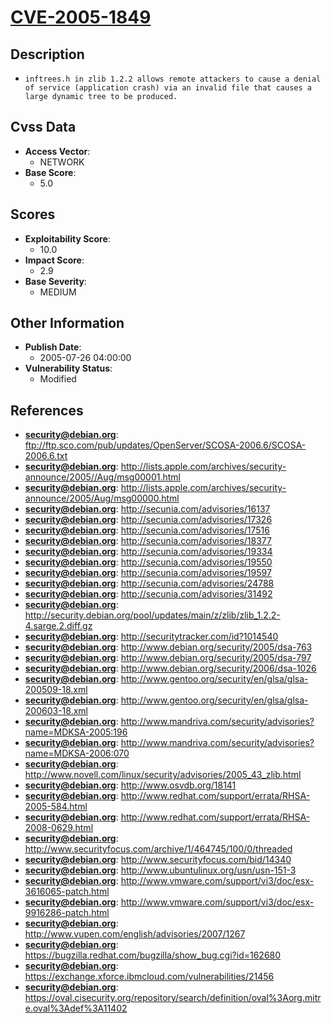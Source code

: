 
# [CVE-2005-1849](ftp://ftp.sco.com/pub/updates/OpenServer/SCOSA-2006.6/SCOSA-2006.6.txt)

## Description

- `inftrees.h in zlib 1.2.2 allows remote attackers to cause a denial of service (application crash) via an invalid file that causes a large dynamic tree to be produced.`

## Cvss Data

- **Access Vector**:
  - NETWORK
- **Base Score**:
  - 5.0

## Scores

- **Exploitability Score**:
  - 10.0
- **Impact Score**:
  - 2.9
- **Base Severity**:
  - MEDIUM

## Other Information

- **Publish Date**:
  - 2005-07-26 04:00:00
- **Vulnerability Status**:
  - Modified

## References

- **security@debian.org**: ftp://ftp.sco.com/pub/updates/OpenServer/SCOSA-2006.6/SCOSA-2006.6.txt
- **security@debian.org**: http://lists.apple.com/archives/security-announce/2005//Aug/msg00001.html
- **security@debian.org**: http://lists.apple.com/archives/security-announce/2005/Aug/msg00000.html
- **security@debian.org**: http://secunia.com/advisories/16137
- **security@debian.org**: http://secunia.com/advisories/17326
- **security@debian.org**: http://secunia.com/advisories/17516
- **security@debian.org**: http://secunia.com/advisories/18377
- **security@debian.org**: http://secunia.com/advisories/19334
- **security@debian.org**: http://secunia.com/advisories/19550
- **security@debian.org**: http://secunia.com/advisories/19597
- **security@debian.org**: http://secunia.com/advisories/24788
- **security@debian.org**: http://secunia.com/advisories/31492
- **security@debian.org**: http://security.debian.org/pool/updates/main/z/zlib/zlib_1.2.2-4.sarge.2.diff.gz
- **security@debian.org**: http://securitytracker.com/id?1014540
- **security@debian.org**: http://www.debian.org/security/2005/dsa-763
- **security@debian.org**: http://www.debian.org/security/2005/dsa-797
- **security@debian.org**: http://www.debian.org/security/2006/dsa-1026
- **security@debian.org**: http://www.gentoo.org/security/en/glsa/glsa-200509-18.xml
- **security@debian.org**: http://www.gentoo.org/security/en/glsa/glsa-200603-18.xml
- **security@debian.org**: http://www.mandriva.com/security/advisories?name=MDKSA-2005:196
- **security@debian.org**: http://www.mandriva.com/security/advisories?name=MDKSA-2006:070
- **security@debian.org**: http://www.novell.com/linux/security/advisories/2005_43_zlib.html
- **security@debian.org**: http://www.osvdb.org/18141
- **security@debian.org**: http://www.redhat.com/support/errata/RHSA-2005-584.html
- **security@debian.org**: http://www.redhat.com/support/errata/RHSA-2008-0629.html
- **security@debian.org**: http://www.securityfocus.com/archive/1/464745/100/0/threaded
- **security@debian.org**: http://www.securityfocus.com/bid/14340
- **security@debian.org**: http://www.ubuntulinux.org/usn/usn-151-3
- **security@debian.org**: http://www.vmware.com/support/vi3/doc/esx-3616065-patch.html
- **security@debian.org**: http://www.vmware.com/support/vi3/doc/esx-9916286-patch.html
- **security@debian.org**: http://www.vupen.com/english/advisories/2007/1267
- **security@debian.org**: https://bugzilla.redhat.com/bugzilla/show_bug.cgi?id=162680
- **security@debian.org**: https://exchange.xforce.ibmcloud.com/vulnerabilities/21456
- **security@debian.org**: https://oval.cisecurity.org/repository/search/definition/oval%3Aorg.mitre.oval%3Adef%3A11402
